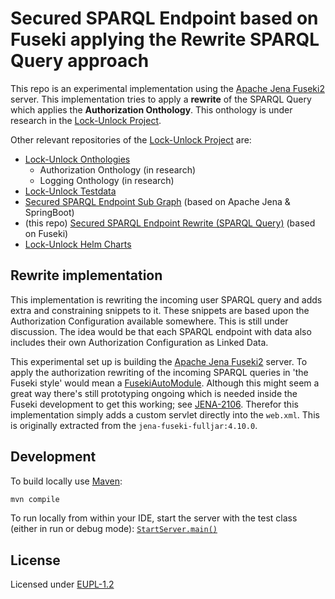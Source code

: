 # Secured SPARQL Endpoint based on Fuseki applying the Rewrite SPARQL Query approach

This repo is an experimental implementation using the [Apache Jena
Fuseki2](https://jena.apache.org/documentation/fuseki2/) server. This implementation tries to apply
a **rewrite** of the SPARQL Query which applies the **Authorization Onthology**. This onthology is
under research in the [Lock-Unlock Project](https://labs.kadaster.nl/cases/lockunlock).

Other relevant repositories of the [Lock-Unlock Project](https://labs.kadaster.nl/cases/lockunlock) are:

- [Lock-Unlock Onthologies](https://github.com/kadaster-labs/lock-unlock-onthologies)
  - Authorization Onthology (in research)
  - Logging Onthology (in research)
- [Lock-Unlock Testdata](https://github.com/kadaster-labs/lock-unlock-testdata)
- [Secured SPARQL Endpoint Sub Graph](https://github.com/kadaster-labs/secured-sparql-endpoint-subgraph) (based on Apache Jena & SpringBoot)
- (this repo) [Secured SPARQL Endpoint Rewrite (SPARQL Query)](https://github.com/kadaster-labs/secured-sparql-endpoint-rewrite) (based on Fuseki)
- [Lock-Unlock Helm Charts](https://github.com/kadaster-labs/lock-unlock-helm-charts)

## Rewrite implementation

This implementation is rewriting the incoming user SPARQL query and adds extra and constraining
snippets to it. These snippets are based upon the Authorization Configuration available somewhere.
This is still under discussion. The idea would be that each SPARQL endpoint with data also includes
their own Authorization Configuration as Linked Data.

This experimental set up is building the [Apache Jena
Fuseki2](https://jena.apache.org/documentation/fuseki2/) server. To apply the authorization
rewriting of the incoming SPARQL queries in 'the Fuseki style' would mean a
[FusekiAutoModule](https://jena.apache.org/documentation/fuseki2/fuseki-modules.html#automatically-loaded).
Although this might seem a great way there's still prototyping ongoing which is needed inside the
Fuseki development to get this working; see [JENA-2106](https://github.com/apache/jena/issues/2106).
Therefor this implementation simply adds a custom servlet directly into the `web.xml`. This is
originally extracted from the `jena-fuseki-fulljar:4.10.0`.

## Development

To build locally use [Maven](https://sdkman.io/sdks#maven):

```bash
mvn compile
```

To run locally from within your IDE, start the server with the test class (either in run or debug mode):
[`StartServer.main()`](src/test/java/nl/kadaster/labs/lock_unlock/StartServer.java)

## License

Licensed under [EUPL-1.2](LICENSE.md)
